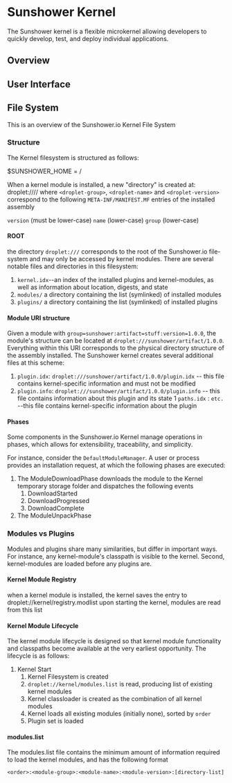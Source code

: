 # Sunshower Kernel

The Sunshower kernel is a flexible microkernel allowing developers to quickly develop, test, and deploy
individual applications.


## Overview
## User Interface
## File System
This is an overview of the Sunshower.io Kernel File System

### Structure
The Kernel filesystem is structured as follows:

$SUNSHOWER_HOME = /

When a kernel module is installed, a new "directory" is created at:
droplet://<droplet-group>/<droplet-name>/<droplet-version> 
where `<droplet-group>`, `<droplet-name>` and `<droplet-version>` correspond to the following `META-INF/MANIFEST.MF` 
entries of the installed assembly

`version` (must be lower-case)
`name` (lower-case)
`group` (lower-case)


#### ROOT
the directory `droplet:///` corresponds to the root of the Sunshower.io file-system
and may only be accessed by kernel modules. There are several notable files and directories
in this filesystem:

1. `kernel.idx`--an index of the installed plugins and kernel-modules, as well as information about location, digests, and state
1. `modules/` a directory containing the list (symlinked) of installed modules
1. `plugins/` a directory containing the list (symlinked) of installed plugins


#### Module URI structure
Given a module with `group=sunshower:artifact=stuff:version=1.0.0`, the module's structure
can be located at `droplet:///sunshower/artifact/1.0.0`.  Everything within this URI corresponds to the physical directory structure
of the assembly installed.   The Sunshower kernel creates several additional files at this scheme:

1.  `plugin.idx`: `droplet:///sunshower/artifact/1.0.0/plugin.idx` -- this file contains kernel-specific information and must not be modified
1.  `plugin.info`: `droplet:///sunshower/artifact/1.0.0/plugin.info` -- this file contains information about this plugin and its state
1   `paths.idx` : `etc.` --this file contains kernel-specific information about the plugin

#### Phases
Some components in the Sunshower.io Kernel manage operations in phases, which allows for extensibility, 
traceability, and simplicity.

For instance, consider the `DefaultModuleManager`.  A user or process provides an
installation request, at which the following phases are executed:

1. The ModuleDownloadPhase downloads the module to the Kernel temporary storage folder and dispatches the following events
   1. DownloadStarted
   1. DownloadProgressed
   1. DownloadComplete
2. The ModuleUnpackPhase   


### Modules vs Plugins
Modules and plugins share many similarities, but differ in important ways.  
For instance, any kernel-module's classpath is visible to the kernel.
Second, kernel-modules are loaded before any plugins are.



#### Kernel Module Registry
when a kernel module is installed, the kernel saves the entry to droplet://kernel/registry.modlist
upon starting the kernel, modules are read from this list 


#### Kernel Module Lifecycle
The kernel module lifecycle is designed so that kernel module functionality and classpaths become available
at the very earliest opportunity.  The lifecycle is as follows:

1. Kernel Start
    1. Kernel Filesystem is created
    1. `droplet://kernel/modules.list` is read, producing list of existing kernel modules
    1. Kernel classloader is created as the combination of all kernel modules 
    1. Kernel loads all existing modules (initially none), sorted by `order`
    1. Plugin set is loaded
    
#### modules.list
The modules.list file contains the minimum amount of information required to load the kernel modules, and has the following format
```
<order>:<module-group>:<module-name>:<module-version>:[directory-list]
```

    

